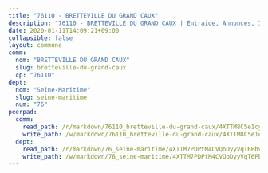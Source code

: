 ```yaml
---
title: "76110 - BRETTEVILLE DU GRAND CAUX"
description: "76110 - BRETTEVILLE DU GRAND CAUX | Entraide, Annonces, Initiatives"
date: 2020-01-11T14:09:21+09:00
collapsible: false
layout: commune
comm:
  nom: "BRETTEVILLE DU GRAND CAUX"
  slug: bretteville-du-grand-caux
  cp: "76110"
dept:
  nom: "Seine-Maritime"
  slug: seine-maritime
  num: "76"
peerpad:
  comm:
    read_path: /r/markdown/76110_bretteville-du-grand-caux/4XTTM8C5e1cy3hGGyFBQjh9Vrdt83Gyjz1ff1uoNVwbNqQdr5
    write_path: /w/markdown/76110_bretteville-du-grand-caux/4XTTM8C5e1cy3hGGyFBQjh9Vrdt83Gyjz1ff1uoNVwbNqQdr5-K3TgUjnQwMEktS7f8bwzzyMSdYYApLjSBKiq8ekn2VjHSgUPcYSXcW8YGBXTZHocCwyZct5nL5AiUiJHQBoG7PJdgXPjSSsvb7Nw2th8dp3v9Erq2hStsZkwxkxgxBWDZBKw7TCq
  dept:
    read_path: /r/markdown/76_seine-maritime/4XTTM7PDPtM4CVQoDyyVqT6Pbvj1SVtndpXJdTDsc7xwdMTdt
    write_path: /w/markdown/76_seine-maritime/4XTTM7PDPtM4CVQoDyyVqT6Pbvj1SVtndpXJdTDsc7xwdMTdt-K3TgUmo7Qwp8ZQz8qKFjC8WCY27ypEpX2c8BXeSV9rrPY1zRZn2SrYwkBXF8VnHkcepiXsccFfKHYuT2JNgSMXxLRaUGRu6o5B3BB15nZxEho97cTz3yC4eRTX4hZM1hcyAZrn8r
---
```


